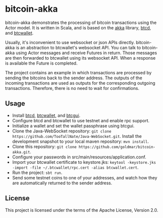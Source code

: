 bitcoin-akka
============

bitcoin-akka demonstrates the processing of bitcoin transactions using the Actor model.  It is written in Scala, and is based on the [akka](http://akka.io) library, [btcd](https://github.com/conformal/btcd), and [btcwallet](https://github.com/conformal/btcwallet).

Usually, it's inconvenient to use websocket or json APIs directly.  bitcoin-akka is an abstraction to btcwallet's websocket API.  You can talk to bitcoin-akka using Actor messages and receive Futures in return.  Those messages are then forwarded to btcwallet using its websocket API.  When a response is available the Future is completed.

The project contains an example in which transactions are processed by sending the bitcoins back to the sender address.  The outputs of the incoming transactions are used as outputs for the corresponding outgoing transactions. Therefore, there is no need to wait for confirmations.

Usage
-----

* Install [btcd](https://github.com/conformal/btcd), [btcwallet](https://github.com/conformal/btcwallet), and [btcgui](https://github.com/conformal/btcgui).
* Configure btcd and btcwallet to use testnet and enable rpc support.
* Initialize a wallet and set the wallet passphrase using btcgui.
* Clone the Java-WebSocket repository: `git clone https://github.com/TooTallNate/Java-WebSocket.git`.  Install the development snapshot to your local maven repository: `mvn install`.
* Clone this repository: `git clone https://github.com/goldmar/bitcoin-akka.git`.
* Configure your passwords in src/main/resources/application.conf.
* Import your btcwallet certificate to keystore.jks: `keytool -keystore.jks -import -file ~/.btcwallet/rpc.cert -alias btcwallet.cert`.
* Run the project: `sbt run`.
* Send some testnet coins to one of your addresses, and watch how they are automatically returned to the sender address.

License
-------

This project is licensed under the terms of the Apache License, Version 2.0.